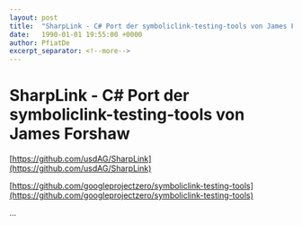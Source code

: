 ```yaml
---
layout: post
title:  "SharpLink - C# Port der symboliclink-testing-tools von James Forshaw"
date:   1990-01-01 19:55:00 +0000
author: PfiatDe
excerpt_separator: <!--more-->
---
```


# SharpLink - C# Port der symboliclink-testing-tools von James Forshaw

[https://github.com/usdAG/SharpLink](https://github.com/usdAG/SharpLink)

[https://github.com/googleprojectzero/symboliclink-testing-tools](https://github.com/googleprojectzero/symboliclink-testing-tools)

...
<!--more-->
